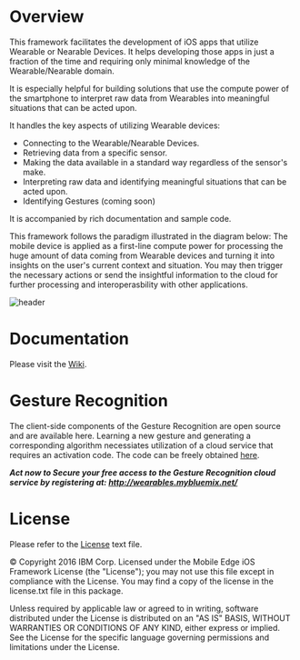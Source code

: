 # Overview
This framework facilitates the development of iOS apps that utilize Wearable or Nearable Devices. It helps developing those apps in just a fraction of the time and requiring only minimal knowledge of the Wearable/Nearable domain.

It is especially helpful for building solutions that use the compute power of the smartphone to interpret raw data from Wearables into meaningful situations that can be acted upon.

It handles the key aspects of utilizing Wearable devices:
- Connecting to the Wearable/Nearable Devices.
- Retrieving data from a specific sensor.
- Making the data available in a standard way regardless of the sensor's make.
- Interpreting raw data and identifying meaningful situations that can be acted upon.
- Identifying Gestures (coming soon)

It is accompanied by rich documentation and sample code.

This framework follows the paradigm illustrated in the diagram below: 
The mobile device is applied as a first-line compute power for processing the huge amount of data coming from Wearable devices and turning it into insights on the user's current context and situation. You may then trigger the necessary actions or send the insightful information to the cloud for further processing and interoperasbility with other applications.

![header](https://cloud.githubusercontent.com/assets/16938963/12744518/6b4d7b82-c99d-11e5-9a1c-8867a2dc4179.png)


# Documentation
Please visit the [Wiki](https://github.com/ibm-wearables-sdk-for-mobile/ios/wiki).

# Gesture Recognition
The client-side components of the Gesture Recognition are open source and are available here. Learning a new gesture and generating a corresponding algorithm necessiates utilization of a cloud service that requires an activation code. The code can be freely obtained [here](http://wearables.mybluemix.net/).

***Act now to Secure your free access to the Gesture Recognition cloud service by registering at: http://wearables.mybluemix.net/*** 

# License

Please refer to the [License](https://github.com/ibm-wearables-sdk-for-mobile/ios/blob/master/License.txt) text file.

© Copyright 2016 IBM Corp.
  Licensed under the Mobile Edge iOS Framework License (the "License");
  you may not use this file except in compliance with the License. You may find
  a copy of the license in the license.txt file in this package.

  Unless required by applicable law or agreed to in writing, software
  distributed under the License is distributed on an "AS IS" BASIS,
  WITHOUT WARRANTIES OR CONDITIONS OF ANY KIND, either express or implied.
  See the License for the specific language governing permissions and
  limitations under the License.
  
